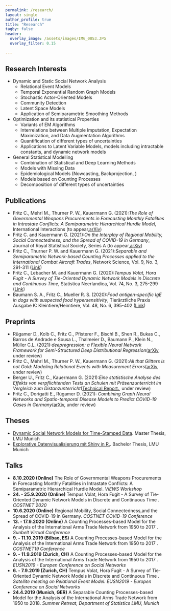 ```yaml
---
permalink: /research/
layout: single
author_profile: true
title: "Research"
tagby: false
header:
  overlay_image: /assets/images/IMG_0053.JPG
  overlay_filter: 0.15
  
---
```


Research Interests
---------------

+ Dynamic and Static Social Network Analysis 
  + Relational Event Models
  + Temporal Exponential Random Graph Models 
  + Stochastic Actor-Oriented Models
  + Community Detection 
  + Latent Space Models 
  + Application of Semiparametric Smoothing Methods 
+ Optimization and its statistical Properties
  + Variants of EM Algorithms 
  + Interrelations between Multiple Imputation, Expectation Maximization, and Data Augmentation Algorithms 
  + Quantification of different types of uncertainties  
  + Applications to Latent Variable Models, models including intractable constants, and dynamic network models 
+ General Statistical Modelling 
  + Combination of Statistical and Deep Learning Methods
  + Models with Missing Data 
  + Epidemiological Models (Nowcasting, Backprojection, )  
  + Models based on Counting Processes
  + Decomposition of different types of uncertainties  


Publications
---------------

+ Fritz C., Mehrl M., Thurner P. W., Kauermann G. (2021):*The Role of Governmental Weapons Procurements in Forecasting Monthly Fatalities in Intrastate Conflicts: A Semiparametric Hierarchical Hurdle Model*, International Interactions (to appear,[arXiv](https://arxiv.org/abs/2104.02705))
+ Fritz C. and Kauermann G.  (2021):*On the Interplay of Regional Mobility, Social Connectedness, and the Spread of COVID-19 in Germany*, Journal of Royal Statistical Society, Series A (to appear,[arXiv](https://arxiv.org/abs/2008.03013))
+ Fritz C., Thurner P. W. and Kauermann G. (2021):*Separable and Semiparametric Network-based Counting Processes applied to the International Combat Aircraft Trades*, Network Science, Vol. 9, No. 3, 291-311 ([Link](https://www.cambridge.org/core/journals/network-science/article/separable-and-semiparametric-networkbased-counting-processes-applied-to-the-international-combat-aircraft-trades/0D57EC7B7E1775B0BEF72BDE101E507F))
+ Fritz C., Lebacher M. and Kauermann G. (2020):*Tempus Volat, Hora Fugit - A Survey of Tie-Oriented Dynamic Network Models in Discrete and Continuous Time*, Statistica Neerlandica, Vol. 74, No. 3, 275-299 ([Link](https://onlinelibrary.wiley.com/doi/full/10.1111/stan.12198))
+ Baumann S. A., Fritz C.,&nbsp;Mueller R. S. (2020):*Food antigen-specific IgE in dogs with suspected food hypersensitivity*, Tier&auml;rztliche Praxis Ausgabe K: Kleintiere/Heimtiere, Vol. 48, No. 6, 395-402 ([Link](https://www.thieme-connect.de/products/ejournals/abstract/10.1055/a-1274-9210))


Preprints
---------------
+ R&uuml;gamer D., Kolb C., Fritz C., Pfisterer F., Bischl B., Shen R., Bukas C., Barros de Andrade e Sousa L., Thalmeier D., Baumann P., Klein N., M&uuml;ller C.L. (2021):*deepregression: a Flexible Neural Network Framework for Semi-Structured Deep Distributional Regression*([arXiv](https://arxiv.org/abs/2104.02705), under review)
+ Fritz C., Mehrl M., Thurner P. W., Kauermann G.   (2021):*All that Glitters is not Gold: Modeling Relational Events with Measurement Errors*([arXiv](https://arxiv.org/abs/2109.10348), under review)
+ Berger U., Fritz C., Kauermann G.  (2021):*Eine statistische Analyse des Effekts von verpflichtenden Tests an Schulen mit Pr&auml;senzunterricht im Vergleich zum Distanzunterricht*([Technical Report.](https://epub.ub.uni-muenchen.de/76005/1/tr000.pdf), under review)
+ Fritz C., Dorigatti E., R&uuml;gamer D. (2021): *Combining Graph Neural Networks and Spatio-temporal Disease Models to Predict COVID-19 Cases in Germany*([arXiv](https://arxiv.org/abs/2101.00661), under review) 

Theses
---------------
+ [Dynamic Social Network Models for Time-Stamped Data](https://epub.ub.uni-muenchen.de/60292/). Master Thesis, LMU Munich
+ [Explorative Datenvisualisierung mit Shiny in R.](https://epub.ub.uni-muenchen.de/29575/). Bachelor Thesis, LMU Munich


Talks
---------------

+ __8.10.2020 (Online)__ The Role of Governmental Weapons Procurements in Forecasting Monthly Fatalities in Intrastate Conflicts: A Semiparametric Hierarchical Hurdle Model. *ViEWS Workshop*
+ __24. - 25.9.2020 (Online)__ Tempus Volat, Hora Fugit - A Survey of Tie-Oriented Dynamic Network Models in Discrete and Continuous Time
. *COSTNET 2020*
+ __10.6.2020 (Online)__ Regional Mobility, Social Connectedness,and the Spread of COVID-19 in Germany. *COSTNET COVID-19 Conference*
+ __13. - 17.9.2020 (Online)__ A Counting Processes-based Model for the Analysis of the International Arms Trade Network from 1950 to 2017
. *Sunbelt Virtual Conference*
+ __9. - 11.10.2019 (Bilbao, ES)__ A Counting Processes-based Model for the Analysis of the International Arms Trade Network from 1950 to 2017
. *COSTNET19 Conference*
+ __9. - 11.9.2019 (Zurich, CH)__ A Counting Processes-based Model for the Analysis of the International Arms Trade Network from 1950 to 2017
. *EUSN2019 - Europen Conference on Social Networks*
+ __6. - 7.9.2019 (Zurich, CH)__ Tempus Volat, Hora Fugit - A Survey of Tie-Oriented Dynamic Network Models in Discrete and Continuous Time
. *Satellite meeting on Relational Event Model: EUSN2019 - Europen Conference on Social Networks*
+ __24.4.2019 (Munich, GER)__ A Separable Counting Processes-based Model for the Analysis of the International Arms Trade Network from 1950 to 2018. *Summer Retreat, Department of Statistics LMU, Munich*

